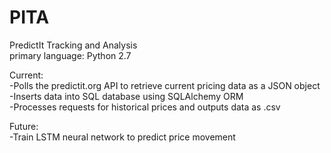 # PITA
PredictIt Tracking and Analysis  
primary language: Python 2.7

Current:  
-Polls the predictit.org API to retrieve current pricing data as a JSON object  
-Inserts data into SQL database using SQLAlchemy ORM  
-Processes requests for historical prices and outputs data as .csv  

Future:  
-Train LSTM neural network to predict price movement
